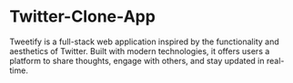 # Twitter-Clone-App
Tweetify is a full-stack web application inspired by the functionality and aesthetics of Twitter. Built with modern technologies, it offers users a platform to share thoughts, engage with others, and stay updated in real-time.
